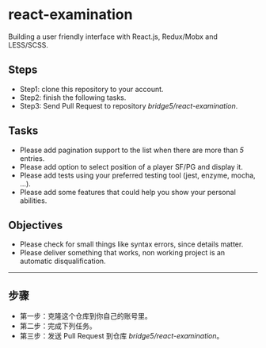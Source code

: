 # react-examination

Building a user friendly interface with React.js, Redux/Mobx and LESS/SCSS.

## Steps

- Step1: clone this repository to your account.
- Step2: finish the following tasks.
- Step3: Send Pull Request to repository *bridge5/react-examination*.

## Tasks

- Please add pagination support to the list when there are more than *5* entries.
- Please add option to select position of a player SF/PG and display it.
- Please add tests using your preferred testing tool (jest, enzyme, mocha, ...).
- Please add some features that could help you show your personal abilities.

## Objectives

- Please check for small things like syntax errors, since details matter.
- Please deliver something that works, non working project is an automatic disqualification.

---

## 步骤

- 第一步：克隆这个仓库到你自己的账号里。
- 第二步：完成下列任务。
- 第三步：发送 Pull Request 到仓库 *bridge5/react-examination*。